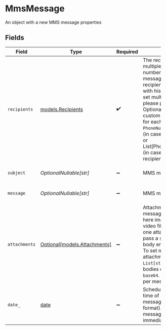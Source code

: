 # MmsMessage

An object with a new MMS message properties


## Fields

| Field                                                                                                                                                                                                                                                                                                                                                                                                | Type                                                                                                                                                                                                                                                                                                                                                                                                 | Required                                                                                                                                                                                                                                                                                                                                                                                             | Description                                                                                                                                                                                                                                                                                                                                                                                          | Example                                                                                                                                                                                                                                                                                                                                                                                              |
| ---------------------------------------------------------------------------------------------------------------------------------------------------------------------------------------------------------------------------------------------------------------------------------------------------------------------------------------------------------------------------------------------------- | ---------------------------------------------------------------------------------------------------------------------------------------------------------------------------------------------------------------------------------------------------------------------------------------------------------------------------------------------------------------------------------------------------- | ---------------------------------------------------------------------------------------------------------------------------------------------------------------------------------------------------------------------------------------------------------------------------------------------------------------------------------------------------------------------------------------------------- | ---------------------------------------------------------------------------------------------------------------------------------------------------------------------------------------------------------------------------------------------------------------------------------------------------------------------------------------------------------------------------------------------------- | ---------------------------------------------------------------------------------------------------------------------------------------------------------------------------------------------------------------------------------------------------------------------------------------------------------------------------------------------------------------------------------------------------- |
| `recipients`                                                                                                                                                                                                                                                                                                                                                                                         | [models.Recipients](../models/recipients.md)                                                                                                                                                                                                                                                                                                                                                         | :heavy_check_mark:                                                                                                                                                                                                                                                                                                                                                                                   | The recipient number or multiple recipients numbers of single message. To set one recipient, simply pass a `str` with his phone number. To set multiple recipients, please pass `List[str]`. Optionally you can also set custom id (user identifier) for each message - pass `PhoneNumberWithCid` object (in case of single recipient) or List[PhoneNumberWithCid] (in case of multiple recipients). |                                                                                                                                                                                                                                                                                                                                                                                                      |
| `subject`                                                                                                                                                                                                                                                                                                                                                                                            | *OptionalNullable[str]*                                                                                                                                                                                                                                                                                                                                                                              | :heavy_minus_sign:                                                                                                                                                                                                                                                                                                                                                                                   | MMS message subject                                                                                                                                                                                                                                                                                                                                                                                  | To jest temat wiadomości                                                                                                                                                                                                                                                                                                                                                                             |
| `message`                                                                                                                                                                                                                                                                                                                                                                                            | *OptionalNullable[str]*                                                                                                                                                                                                                                                                                                                                                                              | :heavy_minus_sign:                                                                                                                                                                                                                                                                                                                                                                                   | MMS message content                                                                                                                                                                                                                                                                                                                                                                                  | To jest treść wiadomości                                                                                                                                                                                                                                                                                                                                                                             |
| `attachments`                                                                                                                                                                                                                                                                                                                                                                                        | [Optional[models.Attachments]](../models/attachments.md)                                                                                                                                                                                                                                                                                                                                             | :heavy_minus_sign:                                                                                                                                                                                                                                                                                                                                                                                   | Attachments for the message. You can pass here images, audio and video files bodies. To set one attachment please pass a `str` with attachment body encoded with `base64`. To set multiple attachments - pass `List[str]` with attachments bodies encoded with `base64`. Max 3 attachments per message.                                                                                              |                                                                                                                                                                                                                                                                                                                                                                                                      |
| `date_`                                                                                                                                                                                                                                                                                                                                                                                              | [date](https://docs.python.org/3/library/datetime.html#date-objects)                                                                                                                                                                                                                                                                                                                                 | :heavy_minus_sign:                                                                                                                                                                                                                                                                                                                                                                                   | Scheduled future date and time of sending the message (in ISO 8601 format). If missing or null - message will be sent immediately                                                                                                                                                                                                                                                                    | <nil>                                                                                                                                                                                                                                                                                                                                                                                                |